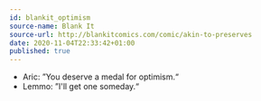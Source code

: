 ```yaml
---
id: blankit_optimism
source-name: Blank It
source-url: http://blankitcomics.com/comic/akin-to-preserves
date: 2020-11-04T22:33:42+01:00
published: true
---
```

- Aric: ”You deserve a medal for optimism.“
- Lemmo: ”I'll get one someday.“
